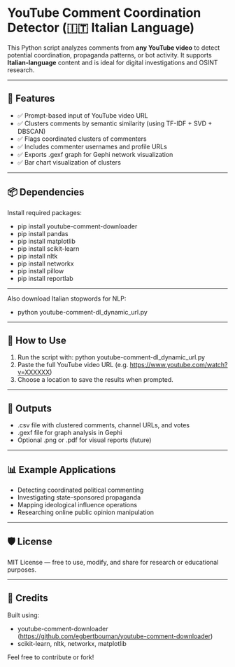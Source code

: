 # YouTube Comment Coordination Detector (🇮🇹 Italian Language)

This Python script analyzes comments from **any YouTube video** to detect potential coordination, propaganda patterns, or bot activity. It supports **Italian-language** content and is ideal for digital investigations and OSINT research.

---

## 🚀 Features

- ✅ Prompt-based input of YouTube video URL
- ✅ Clusters comments by semantic similarity (using TF-IDF + SVD + DBSCAN)
- ✅ Flags coordinated clusters of commenters
- ✅ Includes commenter usernames and profile URLs
- ✅ Exports .gexf graph for Gephi network visualization
- ✅ Bar chart visualization of clusters

---

## 📦 Dependencies

Install required packages:

- pip install youtube-comment-downloader
- pip install pandas
- pip install matplotlib
- pip install scikit-learn
- pip install nltk
- pip install networkx
- pip install pillow
- pip install reportlab

---

Also download Italian stopwords for NLP:

- python youtube-comment-dl_dynamic_url.py

---

## 🧪 How to Use

1. Run the script with: python youtube-comment-dl_dynamic_url.py
2. Paste the full YouTube video URL (e.g. https://www.youtube.com/watch?v=XXXXXX)
3. Choose a location to save the results when prompted.

---

## 📁 Outputs

- .csv file with clustered comments, channel URLs, and votes
- .gexf file for graph analysis in Gephi
- Optional .png or .pdf for visual reports (future)

---

## 📊 Example Applications

- Detecting coordinated political commenting
- Investigating state-sponsored propaganda
- Mapping ideological influence operations
- Researching online public opinion manipulation

---

## 🛡️ License

MIT License — free to use, modify, and share for research or educational purposes.

---

## 🙌 Credits

Built using:

- youtube-comment-downloader (https://github.com/egbertbouman/youtube-comment-downloader)
- scikit-learn, nltk, networkx, matplotlib

Feel free to contribute or fork!
